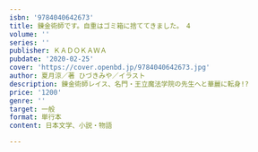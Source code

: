 ```yaml
---
isbn: '9784040642673'
title: 錬金術師です。自重はゴミ箱に捨ててきました。　4
volume: ''
series: ''
publisher: ＫＡＤＯＫＡＷＡ
pubdate: '2020-02-25'
cover: 'https://cover.openbd.jp/9784040642673.jpg'
author: 夏月涼／著 ひづきみや／イラスト
description: 錬金術師レイス、名門・王立魔法学院の先生へと華麗に転身!?
price: '1200'
genre: ''
target: 一般
format: 単行本
content: 日本文学、小説・物語

---
```

